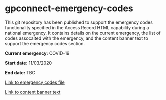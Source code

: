 # gpconnect-emergency-codes

This git repository has been published to support the emergency codes functionality specified in the Access Record HTML capability during a national emergency. It contains details on the current emergency, the list of codes assocaited with the emergency, and the content banner text to support the emergency codes section.

**Current emergency:** COVID-19

**Start date:** 11/03/2020

**End date:** TBC

[Link to emergency codes file](COVID-19/emergency_codes.csv)

[Link to content banner text](COVID-19/banner_content_text.txt)
